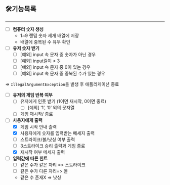 ## 🛠기능목록

---

- [ ]  **컴퓨터 숫자 생성**
   - 1~9 랜덤 숫자 세개 배열에 저장
   - 배열에 중복된 수 유무 확인
- [ ]  **유저 숫자 받기**
   - [ ]  [예외] input 속 문자 중 숫자가 아닌 경우
   - [ ]  [예외] input길이 ≠ 3
   - [ ]  [예외] input 속 문자 중 0이 있는 경우
   - [ ]  [예외] input 속 문자 중 중복된 수가 있는 경우

  ⇒ `IllegalArgumentException`을 발생 후 애플리케이션 종료

- [ ]  **유저의 게임 반복 여부**
   - [ ]  유저에게 인풋 받기 (1이면 재시작, 0이면 종료)
      - [ ]  [예외] ‘1’, ’0’ 외의 문자열
   - [ ]  게임 재시작/ 종료
- [ ]  **사용자에게 출력**
   - [x]  게임 시작 안내 출력
   - [x]  사용자에게 숫자를 입력받는 메세지 출력
   - [ ]  스트라이크/볼/낫싱 여부 출력
   - [ ]  3스트라이크 승리 출력과 게임 종료
   - [x]  재시작 여부 메세지 출력
- [ ]  **입력값에 따른 힌트**
   - [ ]  같은 수가 같은 자리 => 스트라이크
   - [ ]  같은 수가 다른 자리=> 볼
   - 같은 수 존재X => 낫싱